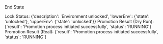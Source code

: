 End State

Lock Status: {'description': 'Environment unlocked', 'lowerEnv': {'state': 'unlocked'}, 'upperEnv': {'state': 'unlocked'}}
Promotion Result (Dry Run): {'result': 'Promotion process initiated successfully', 'status': 'RUNNING'}
Promotion Result (Real): {'result': 'Promotion process initiated successfully', 'status': 'RUNNING'}
